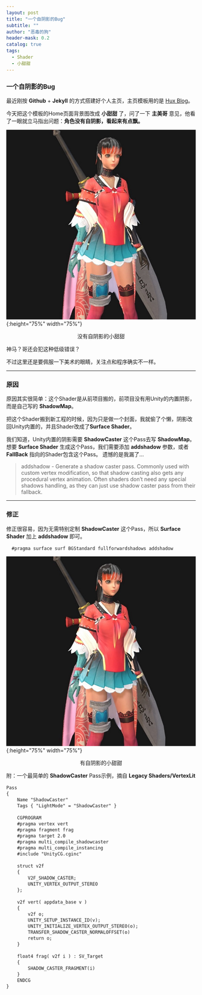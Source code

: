 ```yaml
---
layout: post
title: "一个自阴影的Bug"
subtitle: ""
author: "恶毒的狗"
header-mask: 0.2
catalog: true
tags:
  - Shader
  - 小甜甜
---
```


### 一个自阴影的Bug

最近刚按 **Github** + **Jekyll** 的方式搭建好个人主页，主页模板用的是 [Hux Blog](https://github.com/Huxpro/huxpro.github.io)。

今天把这个模板的Home页面背景图改成 **小甜甜** 了，问了一下 **主美哥** 意见，他看了一眼就立马指出问题：**角色没有自阴影，看起来有点飘。**

![img](/img/self-shadow-bug/screenshot1.jpg){:height="75%" width="75%"}
<center>没有自阴影的小甜甜</center>

神马？哥还会犯这种低级错误？

不过这里还是要佩服一下美术的眼睛，关注点和程序确实不一样。

---

### 原因

原因其实很简单：这个Shader是从前项目搬的，前项目没有用Unity的内置阴影，而是自己写的 **ShadowMap**。 

把这个Shader搬到新工程的时候，因为只是做一个封面，我就偷了个懒，阴影改回Unity内置的，并且Shader改成了**Surface Shader**。

我们知道，Unity内置的阴影需要 **ShadowCaster** 这个Pass去写 **ShadowMap**。 想要 **Surface Shader** 生成这个Pass，我们需要添加 **addshadow** 参数，或者 **FallBack** 指向的Shader包含这个Pass。 遗憾的是我漏了...
 
> addshadow - Generate a shadow caster pass. Commonly used with custom vertex modification, so that shadow casting also gets any procedural vertex animation. Often shaders don’t need any special shadows handling, as they can just use shadow caster pass from their fallback.

---

### 修正

修正很容易，因为无需特别定制 **ShadowCaster** 这个Pass，所以 **Surface Shader** 加上 **addshadow** 即可。

```
  #pragma surface surf BGStandard fullforwardshadows addshadow
```

![img](/img/self-shadow-bug/screenshot2.jpg){:height="75%" width="75%"}
<center>有自阴影的小甜甜</center>

附：一个最简单的 **ShadowCaster** Pass示例，摘自 **Legacy Shaders/VertexLit**

```
Pass 
{
	Name "ShadowCaster"
	Tags { "LightMode" = "ShadowCaster" }

	CGPROGRAM
	#pragma vertex vert
	#pragma fragment frag
	#pragma target 2.0
	#pragma multi_compile_shadowcaster
	#pragma multi_compile_instancing
	#include "UnityCG.cginc"

	struct v2f 
	{
		V2F_SHADOW_CASTER;
		UNITY_VERTEX_OUTPUT_STEREO
	};

	v2f vert( appdata_base v )
	{
		v2f o;
		UNITY_SETUP_INSTANCE_ID(v);
		UNITY_INITIALIZE_VERTEX_OUTPUT_STEREO(o);
		TRANSFER_SHADOW_CASTER_NORMALOFFSET(o)
		return o;
	}

	float4 frag( v2f i ) : SV_Target
	{
		SHADOW_CASTER_FRAGMENT(i)
	}		
	ENDCG
}
```


















